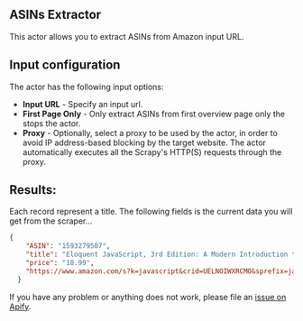 ## ASINs Extractor

This actor allows you to extract ASINs from Amazon input URL.

## Input configuration

The actor has the following input options:

- **Input URL** - Specify an input url.
- **First Page Only** - Only extract ASINs from first overview page only the stops the actor.
- **Proxy** - Optionally, select a proxy to be used by the actor,
  in order to avoid IP address-based blocking by the target website.
  The actor automatically executes all the Scrapy's HTTP(S) requests through the proxy.

## Results:

Each record represent a title. The following fields is the current data you will get from the scraper...

```json
{
    "ASIN": "1593279507",
    "title": "Eloquent JavaScript, 3rd Edition: A Modern Introduction to Programming",
    "price": "18.99",
    "https://www.amazon.com/s?k=javascript&crid=UELNOIWXRCMO&sprefix=javascr%2Caps%2C277&ref=nb_sb_noss_2"
  }
```

If you have any problem or anything does not work,
please file an [issue on Apify](https://console.apify.com/actors/3vRNQLMhy0TLxnUg8#/issues).
